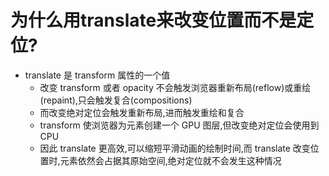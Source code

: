 # 为什么用translate来改变位置而不是定位?

- translate 是 transform 属性的一个值
	- 改变 transform 或者 opacity 不会触发浏览器重新布局(reflow)或重绘(repaint),只会触发复合(compositions)
	- 而改变绝对定位会触发重新布局,进而触发重绘和复合
	- transform 使浏览器为元素创建一个 GPU 图层,但改变绝对定位会使用到 CPU
	- 因此 translate 更高效,可以缩短平滑动画的绘制时间,而 translate 改变位置时,元素依然会占据其原始空间,绝对定位就不会发生这种情况
